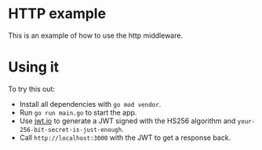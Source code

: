 # HTTP example

This is an example of how to use the http middleware.

# Using it

To try this out:

* Install all dependencies with `go mod vendor`.
* Run `go run main.go` to start the app.
* Use [jwt.io](https://jwt.io/) to generate a JWT signed with the HS256 algorithm and `your-256-bit-secret-is-just-enough`.
* Call `http://localhost:3000` with the JWT to get a response back.
